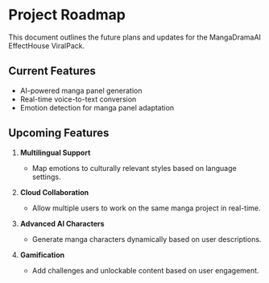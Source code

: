 # Project Roadmap

This document outlines the future plans and updates for the MangaDramaAI EffectHouse ViralPack.

## Current Features
- AI-powered manga panel generation
- Real-time voice-to-text conversion
- Emotion detection for manga panel adaptation

## Upcoming Features
1. **Multilingual Support**
   - Map emotions to culturally relevant styles based on language settings.

2. **Cloud Collaboration**
   - Allow multiple users to work on the same manga project in real-time.

3. **Advanced AI Characters**
   - Generate manga characters dynamically based on user descriptions.

4. **Gamification**
   - Add challenges and unlockable content based on user engagement.
